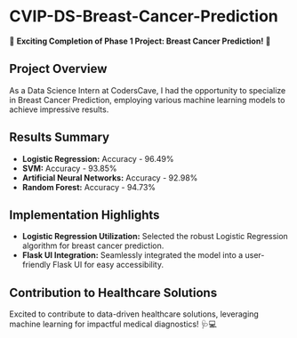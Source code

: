 # CVIP-DS-Breast-Cancer-Prediction

🎉 **Exciting Completion of Phase 1 Project: Breast Cancer Prediction!** 🚀

## Project Overview
As a Data Science Intern at CodersCave, I had the opportunity to specialize in Breast Cancer Prediction, employing various machine learning models to achieve impressive results.

## Results Summary
- **Logistic Regression:** Accuracy - 96.49%
- **SVM:** Accuracy - 93.85%
- **Artificial Neural Networks:** Accuracy - 92.98%
- **Random Forest:** Accuracy - 94.73%

## Implementation Highlights
- **Logistic Regression Utilization:** Selected the robust Logistic Regression algorithm for breast cancer prediction.
- **Flask UI Integration:** Seamlessly integrated the model into a user-friendly Flask UI for easy accessibility.

## Contribution to Healthcare Solutions
Excited to contribute to data-driven healthcare solutions, leveraging machine learning for impactful medical diagnostics! 🩺💻


